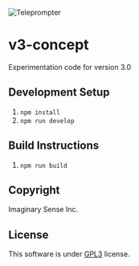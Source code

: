 ![Teleprompter](https://github.com/ImaginarySense/Teleprompter-Electron/raw/master/build/install-spinner.png)

# v3-concept

Experimentation code for version 3.0

## Development Setup
1. `npm install`
2. `npm run develop`

## Build Instructions
1. `npm run build`

## Copyright
Imaginary Sense Inc.

## License
This software is under [GPL3](https://github.com/javiercordero/Teleprompter/blob/master/LICENSE) license.
